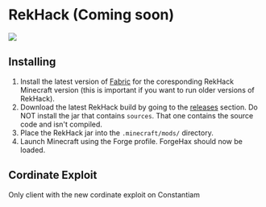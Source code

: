 # RekHack (Coming soon)
![](logo.png)


## Installing

1. Install the latest version of [Fabric](https://fabricmc.net/use/installer/) for the coresponding 
RekHack Minecraft version (this is important if you want to run older versions of RekHack).
2. Download the latest RekHack build by going to the [releases](https://github.com/rek1ns/RekHack/releases) section.
Do NOT install the jar that contains `sources`. That one contains the source code and isn't compiled.
3. Place the RekHack jar into the `.minecraft/mods/` directory.
4. Launch Minecraft using the Forge profile. ForgeHax should now be loaded.

## Cordinate Exploit

Only client with the new cordinate exploit on Constantiam 
